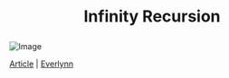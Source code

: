 # <p align="center">Infinity Recursion


![Image](https://i.postimg.cc/FsdYcZmT/56020459-10669711-The-website-of-defunct-hacker-gang-Recursion-Team-also-known-as-m-7-1648671593311.png)
        <p>

[Article](https://www.dailymail.co.uk/news/article-10669711/Child-hackers-tricked-Apple-Meta-handing-subscriber-data.html) |
[Everlynn]()
